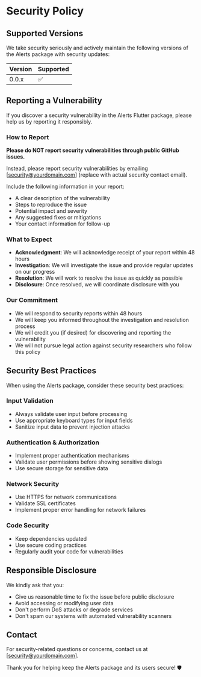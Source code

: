 # Security Policy

## Supported Versions

We take security seriously and actively maintain the following versions of the Alerts package with security updates:

| Version | Supported          |
| ------- | ------------------ |
| 0.0.x   | :white_check_mark: |

## Reporting a Vulnerability

If you discover a security vulnerability in the Alerts Flutter package, please help us by reporting it responsibly.

### How to Report

**Please do NOT report security vulnerabilities through public GitHub issues.**

Instead, please report security vulnerabilities by emailing [security@yourdomain.com] (replace with actual security contact email).

Include the following information in your report:
- A clear description of the vulnerability
- Steps to reproduce the issue
- Potential impact and severity
- Any suggested fixes or mitigations
- Your contact information for follow-up

### What to Expect

- **Acknowledgment**: We will acknowledge receipt of your report within 48 hours
- **Investigation**: We will investigate the issue and provide regular updates on our progress
- **Resolution**: We will work to resolve the issue as quickly as possible
- **Disclosure**: Once resolved, we will coordinate disclosure with you

### Our Commitment

- We will respond to security reports within 48 hours
- We will keep you informed throughout the investigation and resolution process
- We will credit you (if desired) for discovering and reporting the vulnerability
- We will not pursue legal action against security researchers who follow this policy

## Security Best Practices

When using the Alerts package, consider these security best practices:

### Input Validation
- Always validate user input before processing
- Use appropriate keyboard types for input fields
- Sanitize input data to prevent injection attacks

### Authentication & Authorization
- Implement proper authentication mechanisms
- Validate user permissions before showing sensitive dialogs
- Use secure storage for sensitive data

### Network Security
- Use HTTPS for network communications
- Validate SSL certificates
- Implement proper error handling for network failures

### Code Security
- Keep dependencies updated
- Use secure coding practices
- Regularly audit your code for vulnerabilities

## Responsible Disclosure

We kindly ask that you:
- Give us reasonable time to fix the issue before public disclosure
- Avoid accessing or modifying user data
- Don't perform DoS attacks or degrade services
- Don't spam our systems with automated vulnerability scanners

## Contact

For security-related questions or concerns, contact us at [security@yourdomain.com].

Thank you for helping keep the Alerts package and its users secure! 🛡️